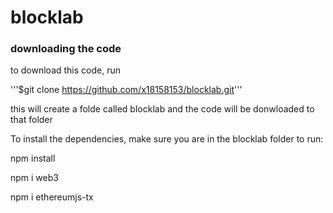 # blocklab

### downloading the code ###

to download this code, run

'''$git clone https://github.com/x18158153/blocklab.git'''


this will create a folde called blocklab and the code will be donwloaded to that folder

To install the dependencies, make sure you are in the blocklab folder to run:

npm install

npm i web3

npm i ethereumjs-tx
